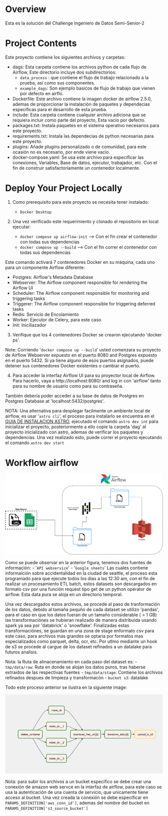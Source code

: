 Overview
========

Esta es la solución del Challenge Ingeniero de Datos Semi-Senior-2

Project Contents
================

Este proyecto contiene los siguientes archivos y carpetas:

- dags: Esta carpeta contiene los archivos python de cada flujo de Airflow, Este directorio incluye dos subdirectorios:
    - `data_process` : que contiene el flujo de trabajo relacionado a la prueba, así como sus componentes. 
    - `example_dags`: Son ejemplo basicos de flujo de trabajo que vienen por defecto en airflo.
- Dockerfile: Este archivo contiene la imagen docker de airflow 2.5.0, ademas de proporcionar la instalación de paquetes y dependecias especificas para el desarrollo de  esta prueba.
- include: Esta carpeta contiene cualquier archivo adiciona que se requiera incluir como parte del proyecto, Esta vacio por defecto.
- packages.txt: Instala paquetes en el sistema operativo necesarios para este proyecto.
- requirements.txt: Instala las dependecias de python necesarias para este proyecto.
- plugins: Añade plugins personalizado o de comunidad, para este ocasión no es necesario, por ende viene vacio.
- docker-compose.yaml: Se usa este archivo para especificar las conexiones, Variables, Base de datos, ejecutor, trabajador, etc. Con el fin de construir satisfactoriamente un contenedor localmente.

Deploy Your Project Locally
===========================

1. Como prerequisito para este proyecto se necesita tener instalado:
    - `Docker Desktop`

2. Una vez verificado este requerimiento y clonado el repositorio en local ejecutar:
    - `docker compose up airflow-init` --> Con el fin crear el contenedor con todas sus dependencias 
    - `docker compose up --build` --> Con el fin correr el contenedor con todas sus dependencias 

Este comando activará 7 contenedores Docker en su máquina, cada uno para un componente Airflow diferente:

- Postgres: Airflow's Metadata Database
- Webserver: The Airflow component responsible for rendering the Airflow UI
- Scheduler: The Airflow component responsible for monitoring and triggering tasks
- Triggerer: The Airflow component responsible for triggering deferred tasks
- Redis: Servicio de Encolamiento
- Worker: Ejecutor de Celery, para este caso.
- Init: Iniciliazador 

3. Verifique que los 4 contenedores Docker se crearon ejecutando 'docker ps'.

Note: Corriendo '`docker compose up --build`' usted comenzara su proyecto de Airflow Webserver expuesto en el puerto 8080 and Postgres expuesto en el puerto 5432. Si ya tiene alguno de esos puertos asignados, puede detener sus contenedores Docker existentes o cambiar el puerto.

4. Para acceder la interfaz Airflow UI para su proyector local de Airflow. Para hacerlo, vaya a http://localhost:8080/ and log in con 'airflow' tanto para su nombre de usuario como para su contraseña.

También debería poder acceder a su base de datos de Postgres en Postgres Database at 'localhost:5432/postgres'.

NOTA: Una alternativa para desplegar facilmente un ambiente local de airflow, es usar '`astro cli`', el proceso para instalarlo se encuentra en el [GUIA DE INSTALACION ASTRO](https://docs.astronomer.io/astro/cli/install-cli), ejecutado el comando `astro dev int` para inicializar el proyecto, posteriormente a ello copie la carpeta 'dag' al proyecto inicializado con astro, ademas de verificar los paquetes y dependencias. Una vez realizado esto, puede correr el proyecto ejecutando el comando `astro dev start`

Workflow airflow 
===========================

![plot](./docs/imgs/FLujo_General.drawio.png)

Como se puede observar en la anterior figura, tenemos dos fuentes de información:
    - '`API webservice`'
    - '`Google sheets`'
Las cuales contiene informaición sobre accidentalidad en la ciudad de seattle, el proceso esta  programado para que ejecute todos los dias a las 12:30 am, con el fin de realizar un procesamiento ETL batch, estos datasets son descargados en formato csv por una función request tipo get de un python operator de airflow. Esta data pura se aloja en un directorio temporal. 

Una vez descargados estos archivos, se procede al paso de tranformación de los datos, debido al tamaña pequño de cada dataset se utilizo 'pandas', para el caso en que los datos fueran de un tamaño considerable ( > 1 GB) las transformaciónes se hubieran realizado de manera distribuida usando spark ya sea por 'databrick' o 'snowflake'. Finalizadas estas transformaciónes, se guardan en una zona de stage enformato csv para este caso, para archivos mas grandes se optaria por formatos mas especializados como parquet, delta, ocr, etc. Por utlmo mediante un hook de s3 se procede al cargue de los dataset refinados a un datalake para futuros analisis.

Nota: la Ruta de almacenamiento en cada paso del dataset es:
    - `tmp/data/raw`: Ruta en donde se alojan los datos puros, tras haberse extraidos de las respectivas fuentes
    - `tmp/data/stage`: Contiene los archivos refinados despues de limpieza y transformacón
    - `bucket s3`: datalake 

Todo este proceso anterior se ilustra en la siguiente image:


![plot](./docs/imgs/dag.png)

Nota: para subir los archivos a un bucket especifico se debe crear una conexión de amazon web servce en la interfaz de airflow, para este caso se usa la autenticación de una cuenta de servicio, que unicamente tiene acceso al bucket. Una vez creada la conexión se debe especificar en `PARAMS_DEFINITION['aws_conn_id']`, ademas del nombre del bucket en `PARAMS_DEFINITION['s3_source_bucket']`